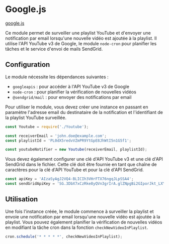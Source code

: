 # Google.js
[google.js](../../../routes/api/google.js)

Ce module permet de surveiller une playlist YouTube et d'envoyer une notification par email lorsqu'une nouvelle vidéo est ajoutée à la playlist. Il utilise l'API YouTube v3 de Google, le module `node-cron` pour planifier les tâches et le service d'envoi de mails SendGrid.

## Configuration
Le module nécessite les dépendances suivantes :

- `googleapis` : pour accéder à l'API YouTube v3 de Google
- `node-cron` : pour planifier la vérification de nouvelles vidéos
- `@sendgrid/mail` : pour envoyer des notifications par email

Pour utiliser le module, vous devez créer une instance en passant en paramètre l'adresse email du destinataire de la notification et l'identifiant de la playlist YouTube surveillée.

```js
const Youtube = require('./Youtube');

const receiverEmail = 'john.doe@example.com';
const playlistId = 'PL0dX5redvVZmPR9YtGpE8JhWtI5n1G5f1';

const youtubeNotifier = new Youtube(receiverEmail, playlistId);
```

Vous devez également configurer une clé d'API YouTube v3 et une clé d'API SendGrid dans le fichier. Cette clé doit être fournie en tant que chaîne de caractères pour la clé d'API YouTube et pour la clé d'API SendGrid.

```js
const apiKey = 'AIzaSyAgJ2VQ4-BLICIh3VHrFTX76ngqJLpSSA4';
const sendGridApiKey = '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';
```

## Utilisation
Une fois l'instance créée, le module commence à surveiller la playlist et envoie une notification par email lorsqu'une nouvelle vidéo est ajoutée à la playlist. Vous pouvez également planifier la vérification de nouvelles vidéos en modifiant la tâche cron dans la fonction `checkNewVideoInPlaylist`.

```js
cron.schedule('* * * * *', checkNewVideoInPlaylist);
```

